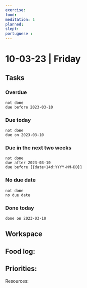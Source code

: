 ```yaml
---
exercise: 
food:
meditation: 1
planned:
slept:
portuguese :
---
```


# 10-03-23 | Friday

## Tasks
### Overdue
```tasks
not done
due before 2023-03-10
```

### Due today
```tasks
not done
due on 2023-03-10
```

### Due in the next two weeks
```tasks
not done
due after 2023-03-10
due before {{date+14d:YYYY-MM-DD}}
```

### No due date
```tasks
not done
no due date
```

### Done today
```tasks
done on 2023-03-10
```

## Workspace


Food log:
- 

Priorities:
- 

Resources: